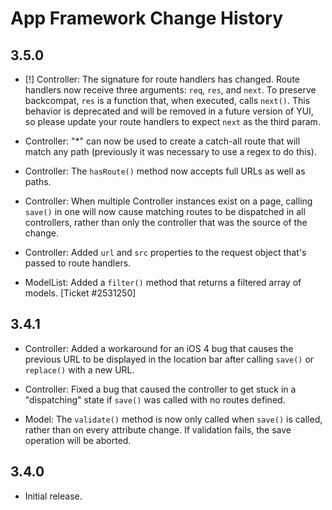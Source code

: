 App Framework Change History
============================

3.5.0
-----

* [!] Controller: The signature for route handlers has changed. Route handlers
  now receive three arguments: `req`, `res`, and `next`. To preserve backcompat,
  `res` is a function that, when executed, calls `next()`. This behavior is
  deprecated and will be removed in a future version of YUI, so please update
  your route handlers to expect `next` as the third param.

* Controller: "*" can now be used to create a catch-all route that will match
  any path (previously it was necessary to use a regex to do this).

* Controller: The `hasRoute()` method now accepts full URLs as well as paths.

* Controller: When multiple Controller instances exist on a page, calling
  `save()` in one will now cause matching routes to be dispatched in all
  controllers, rather than only the controller that was the source of the
  change.

* Controller: Added `url` and `src` properties to the request object that's
  passed to route handlers.

* ModelList: Added a `filter()` method that returns a filtered array of models.
  [Ticket #2531250]


3.4.1
-----

* Controller: Added a workaround for an iOS 4 bug that causes the previous URL
  to be displayed in the location bar after calling `save()` or `replace()` with
  a new URL.

* Controller: Fixed a bug that caused the controller to get stuck in a
  "dispatching" state if `save()` was called with no routes defined.

* Model: The `validate()` method is now only called when `save()` is called,
  rather than on every attribute change. If validation fails, the save operation
  will be aborted.


3.4.0
-----

* Initial release.
